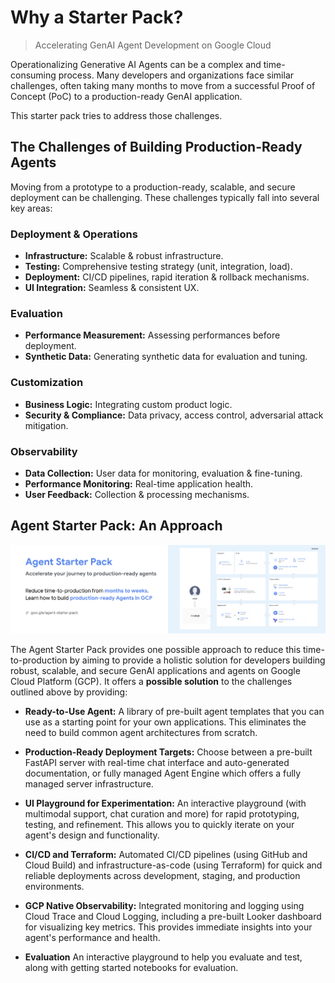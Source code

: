 # Why a Starter Pack? 
> Accelerating GenAI Agent Development on Google Cloud

Operationalizing Generative AI Agents can be a complex and time-consuming process.  Many developers and organizations face similar challenges, often taking many months to move from a successful Proof of Concept (PoC) to a production-ready GenAI application.  

This starter pack tries to address those challenges.

## The Challenges of Building Production-Ready Agents
Moving from a prototype to a production-ready, scalable, and secure deployment can be challenging.
These challenges typically fall into several key areas:

### Deployment & Operations

*   **Infrastructure:** Scalable & robust infrastructure.
*   **Testing:** Comprehensive testing strategy (unit, integration, load).
*   **Deployment:** CI/CD pipelines, rapid iteration & rollback mechanisms.
*   **UI Integration:** Seamless & consistent UX.

### Evaluation

*   **Performance Measurement:** Assessing performances before deployment.
*   **Synthetic Data:** Generating synthetic data for evaluation and tuning.

### Customization

*   **Business Logic:** Integrating custom product logic.
*   **Security & Compliance:** Data privacy, access control, adversarial attack mitigation.

### Observability

*   **Data Collection:** User data for monitoring, evaluation & fine-tuning.
*   **Performance Monitoring:** Real-time application health.
*   **User Feedback:** Collection & processing mechanisms.

## Agent Starter Pack: An Approach

![ags](../images/ags_banner.png)


The Agent Starter Pack provides one possible approach to reduce this time-to-production by aiming to provide a holistic solution for developers building robust, scalable, and secure GenAI applications and agents on Google Cloud Platform (GCP).  It offers a **possible solution** to the challenges outlined above by providing:


*   **Ready-to-Use Agent:** A library of pre-built agent templates that you can use as a starting point for your own applications.  This eliminates the need to build common agent architectures from scratch.

*   **Production-Ready Deployment Targets:** Choose between a pre-built FastAPI server with real-time chat interface and auto-generated documentation, or fully managed Agent Engine which offers a fully managed server infrastructure. 

*   **UI Playground for Experimentation:** An interactive playground (with multimodal support, chat curation and more) for rapid prototyping, testing, and refinement. This allows you to quickly iterate on your agent's design and functionality.

*   **CI/CD and Terraform:** Automated CI/CD pipelines (using GitHub and Cloud Build) and infrastructure-as-code (using Terraform) for quick and reliable deployments across development, staging, and production environments.

*   **GCP Native Observability:** Integrated monitoring and logging using Cloud Trace and Cloud Logging, including a pre-built Looker dashboard for visualizing key metrics. This provides immediate insights into your agent's performance and health.

*    **Evaluation** An interactive playground to help you evaluate and test, along with getting started notebooks for evaluation.
